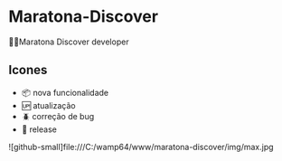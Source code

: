 # Maratona-Discover
:man_technologist:Maratona Discover developer

## Icones

- :package: nova funcionalidade
- :up: atualização
- :beetle: correção de bug
- :checkered_flag: release

![github-small]file:///C:/wamp64/www/maratona-discover/img/max.jpg





